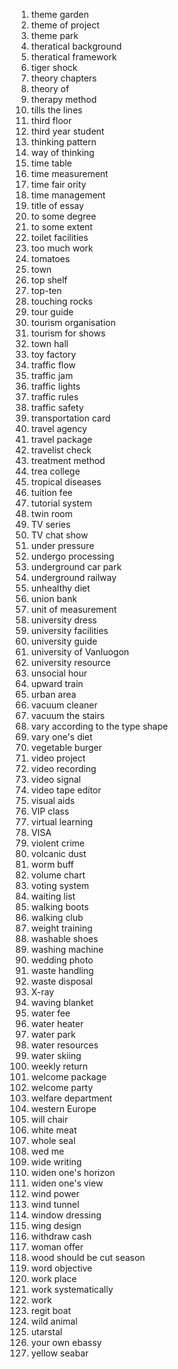 1. theme garden
2. theme of project
3. theme park
4. theratical background
5. theratical framework
6. tiger shock
7. theory chapters
8. theory of 
9. therapy method
10. tills the lines
11. third floor
12. third year student
13. thinking pattern
14. way of thinking
15. time table
16. time measurement
17. time fair ority
18. time management
19. title of essay
20. to some degree
21. to some extent
22. toilet facilities
23. too much work
24. tomatoes
25. town
26. top shelf
27. top-ten
28. touching rocks
29. tour guide
30. tourism organisation
31. tourism for shows
32. town hall
33. toy factory
34. traffic flow
35. traffic jam
36. traffic lights
37. traffic rules
38. traffic safety
39. transportation card
40. travel agency
41. travel package
42. travelist check
43. treatment method
44. trea college
45. tropical diseases
46. tuition fee
47. tutorial system
48. twin room
49. TV series
50. TV chat show
51. under pressure
52. undergo processing
53. underground car park
54. underground railway
55. unhealthy diet
56. union bank
57. unit of measurement
58. university dress
59. university facilities
60. university guide
61. university of Vanluogon
62. university resource
63. unsocial hour
64. upward train
65. urban area
66. vacuum cleaner
67. vacuum the stairs
68. vary according to the type shape
69. vary one's diet
70. vegetable burger
71. video project
72. video recording
73. video signal
74. video tape editor
75. visual aids
76. VIP class
77. virtual learning
78. VISA
79. violent crime
80. volcanic dust
81. worm buff
82. volume chart
83. voting system
84. waiting list
85. walking boots
86. walking club
87. weight training
88. washable shoes
89. washing machine
90. wedding photo
91. waste handling
92. waste disposal
93. X-ray
94. waving blanket
95. water fee
96. water heater
97. water park
98. water resources
99. water skiing
100. weekly return
101. welcome package
102. welcome party
103. welfare department
104. western Europe
105. will chair
106. white meat
107. whole seal
108. wed me
109. wide writing
110. widen one's horizon
111. widen one's view
112. wind power
113. wind tunnel
114. window dressing
115. wing design
116. withdraw cash
117. woman offer
118. wood should be cut season
119. word objective
120. work place
121. work systematically
122. work
123. regit boat
124. wild animal
125. utarstal
126. your own ebassy
127. yellow seabar